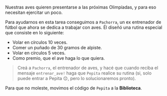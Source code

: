 Nuestras aves quieren presentarse a las próximas Olimpíadas, y para eso necesitan ejercitar un poco.

Para ayudarnos en esta tarea conseguimos a `Pachorra`, un ex entrenador de fútbol que ahora se dedica a trabajar con aves. Él diseñó una rutina especial que consiste en lo siguiente:

* Volar en círculos 10 veces.
* Comer un puñado de 30 gramos de alpiste.
* Volar en círculos 5 veces.
* Como premio, que el ave haga lo que quiera.

> Creá a `Pachorra`, el entrenador de aves, y hacé que cuando reciba el mensaje `entrenar_ave!` haga que `Pepita` realice su rutina (si, solo puede entrar a Pepita :pensive:, pero lo solucionaremos pronto).

Para que no moleste, movimos el código de `Pepita` a la **Biblioteca**.